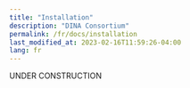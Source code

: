 ```yaml
---
title: "Installation"
description: "DINA Consortium"
permalink: /fr/docs/installation
last_modified_at: 2023-02-16T11:59:26-04:00
lang: fr
---
```


UNDER CONSTRUCTION
